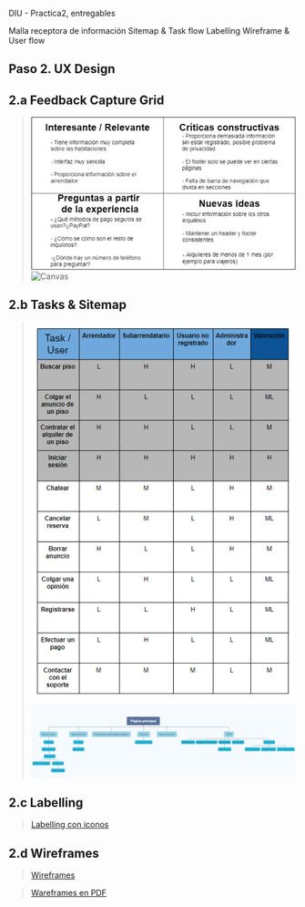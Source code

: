 DIU - Practica2, entregables

Malla receptora de información 
Sitemap & Task flow 
Labelling 
Wireframe & User flow 

## Paso 2. UX Design  


2.a Feedback Capture Grid
----


>![Feedback Capture Grid](https://github.com/Leamsy/DIU20/blob/master/P2/Feedback%20Capture%20Grid.png)
>![Canvas](https://github.com/Leamsy/DIU20/blob/master/P2/canvas.png)
  

2.b Tasks & Sitemap 
-----

>![User/Task Matrix](https://github.com/Leamsy/DIU20/blob/master/P2/User%20Task%20Matrix.PNG)
>![Sitemap](https://github.com/Leamsy/DIU20/blob/master/P2/sitemap.png)




2.c Labelling 
----

>[Labelling con iconos](https://github.com/Leamsy/DIU20/blob/master/P2/Labelling.pdf)



2.d Wireframes
-----

>[Wireframes](https://github.com/Leamsy/DIU20/tree/master/P2/Wareframes%20BADADI)

>[Wareframes en PDF](https://github.com/Leamsy/DIU20/blob/master/P2/Wareframes%20BADADI/Todos%20los%20wareframes.pdf)
